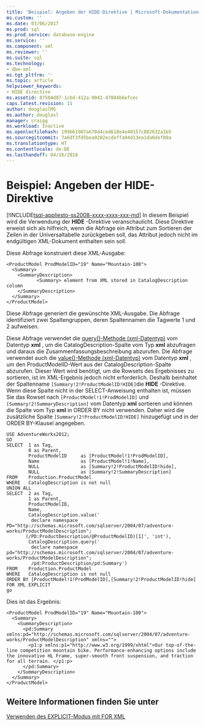 ```yaml
---
title: 'Beispiel: Angeben der HIDE-Direktive | Microsoft-Dokumentation'
ms.custom: ''
ms.date: 03/06/2017
ms.prod: sql
ms.prod_service: database-engine
ms.service: ''
ms.component: xml
ms.reviewer: ''
ms.suite: sql
ms.technology:
- dbe-xml
ms.tgt_pltfrm: ''
ms.topic: article
helpviewer_keywords:
- HIDE directive
ms.assetid: 87504d87-1cbd-412a-9041-47884b6efcec
caps.latest.revision: 11
author: douglaslMS
ms.author: douglasl
manager: craigg
ms.workload: Inactive
ms.openlocfilehash: 199b61907a678d4ced618e4e40157c882632a1b5
ms.sourcegitcommit: 7a6df3fd5bea9282ecdeffa94d13ea1da6def80a
ms.translationtype: HT
ms.contentlocale: de-DE
ms.lasthandoff: 04/16/2018
---
```

# <a name="example-specifying-the-hide-directive"></a>Beispiel: Angeben der HIDE-Direktive
[!INCLUDE[tsql-appliesto-ss2008-xxxx-xxxx-xxx-md](../../includes/tsql-appliesto-ss2008-xxxx-xxxx-xxx-md.md)]
  In diesem Beispiel wird die Verwendung der **HIDE** -Direktive veranschaulicht. Diese Direktive erweist sich als hilfreich, wenn die Abfrage ein Attribut zum Sortieren der Zeilen in der Universaltabelle zurückgeben soll, das Attribut jedoch nicht im endgültigen XML-Dokument enthalten sein soll.  
  
 Diese Abfrage konstruiert diese XML-Ausgabe:  
  
```  
<ProductModel ProdModelID="19" Name="Mountain-100">  
  <Summary>  
    <SummaryDescription>  
           <Summary> element from XML stored in CatalogDescription column  
    </SummaryDescription>  
  </Summary>  
</ProductModel>  
```  
  
 Diese Abfrage generiert die gewünschte XML-Ausgabe. Die Abfrage identifiziert zwei Spaltengruppen, deren Spaltennamen die Tagwerte 1 und 2 aufweisen.  
  
 Diese Abfrage verwendet die [query()-Methode (xml-Datentyp)](../../t-sql/xml/query-method-xml-data-type.md) vom Datentyp **xml** , um die CatalogDescription-Spalte vom Typ **xml** abzufragen und daraus die Zusammenfassungsbeschreibung abzurufen. Die Abfrage verwendet auch die [value()-Methode (xml-Datentyp)](../../t-sql/xml/value-method-xml-data-type.md) vom Datentyp **xml** , um den ProductModelID-Wert aus der CatalogDescription-Spalte abzurufen. Dieser Wert wird benötigt, um die Rowsets des Ergebnisses zu sortieren, ist im XML-Ergebnis jedoch nicht erforderlich. Deshalb beinhaltet der Spaltenname `[Summary!2!ProductModelID!HIDE]`die **HIDE** -Direktive. Wenn diese Spalte nicht in der SELECT-Anweisung enthalten ist, müssen Sie das Rowset nach `[ProductModel!1!ProdModelID]` und `[Summary!2!SummaryDescription]` vom Datentyp **xml** sortieren und können die Spalte vom Typ **xml** in ORDER BY nicht verwenden. Daher wird die zusätzliche Spalte `[Summary!2!ProductModelID!HIDE]` hinzugefügt und in der ORDER BY-Klausel angegeben.  
  
```  
USE AdventureWorks2012;  
GO  
SELECT  1 as Tag,  
        0 as Parent,  
        ProductModelID     as [ProductModel!1!ProdModelID],  
        Name               as [ProductModel!1!Name],  
        NULL               as [Summary!2!ProductModelID!hide],  
        NULL               as [Summary!2!SummaryDescription]  
FROM    Production.ProductModel  
WHERE   CatalogDescription is not null  
UNION ALL  
SELECT  2 as Tag,  
        1 as Parent,  
        ProductModelID,  
        Name,  
        CatalogDescription.value('  
         declare namespace PD="http://schemas.microsoft.com/sqlserver/2004/07/adventure-works/ProductModelDescription";  
       (/PD:ProductDescription/@ProductModelID)[1]', 'int'),  
        CatalogDescription.query('  
         declare namespace pd="http://schemas.microsoft.com/sqlserver/2004/07/adventure-works/ProductModelDescription";  
         /pd:ProductDescription/pd:Summary')  
FROM    Production.ProductModel  
WHERE   CatalogDescription is not null  
ORDER BY [ProductModel!1!ProdModelID],[Summary!2!ProductModelID!hide]  
FOR XML EXPLICIT  
go  
```  
  
 Dies ist das Ergebnis:  
  
```  
<ProductModel ProdModelID="19" Name="Mountain-100">  
  <Summary>  
    <SummaryDescription>  
      <pd:Summary xmlns:pd="http://schemas.microsoft.com/sqlserver/2004/07/adventure-works/ProductModelDescription" xmlns="">  
        <p1:p xmlns:p1="http://www.w3.org/1999/xhtml">Our top-of-the-line competition mountain bike. Performance-enhancing options include the innovative HL Frame, super-smooth front suspension, and traction for all terrain. </p1:p>  
      </pd:Summary>  
    </SummaryDescription>  
  </Summary>  
</ProductModel>  
```  
  
## <a name="see-also"></a>Weitere Informationen finden Sie unter  
 [Verwenden des EXPLICIT-Modus mit FOR XML](../../relational-databases/xml/use-explicit-mode-with-for-xml.md)  
  
  
